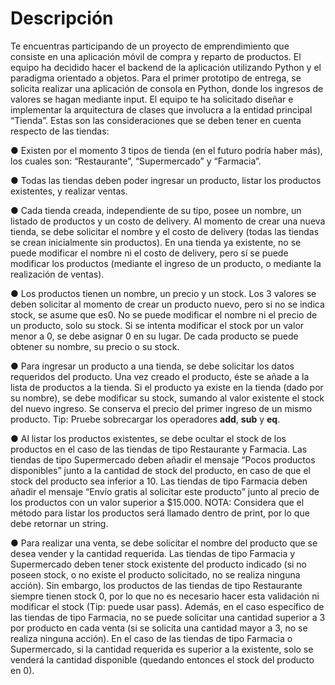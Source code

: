 # Descripción
Te encuentras participando de un proyecto de emprendimiento que consiste en una
aplicación móvil de compra y reparto de productos. El equipo ha decidido hacer el backend
de la aplicación utilizando Python y el paradigma orientado a objetos. Para el primer prototipo
de entrega, se solicita realizar una aplicación de consola en Python, donde los ingresos de
valores se hagan mediante input.
El equipo te ha solicitado diseñar e implementar la arquitectura de clases que involucra a la
entidad principal “Tienda”. Estas son las consideraciones que se deben tener en cuenta
respecto de las tiendas:


● Existen por el momento 3 tipos de tienda (en el futuro podría haber más), los cuales
son: “Restaurante”, “Supermercado” y “Farmacia”.


● Todas las tiendas deben poder ingresar un producto, listar los productos existentes, y
realizar ventas.


● Cada tienda creada, independiente de su tipo, posee un nombre, un listado de
productos y un costo de delivery. Al momento de crear una nueva tienda, se debe
solicitar el nombre y el costo de delivery (todas las tiendas se crean inicialmente sin
productos). En una tienda ya existente, no se puede modificar el nombre ni el costo de
delivery, pero sí se puede modificar los productos (mediante el ingreso de un producto,
o mediante la realización de ventas).


● Los productos tienen un nombre, un precio y un stock. Los 3 valores se deben solicitar
al momento de crear un producto nuevo, pero si no se indica stock, se asume que es0.
No se puede modificar el nombre ni el precio de un producto, solo su stock. Si se
intenta modificar el stock por un valor menor a 0, se debe asignar 0 en su lugar. De
cada producto se puede obtener su nombre, su precio o su stock.


● Para ingresar un producto a una tienda, se debe solicitar los datos requeridos del
producto. Una vez creado el producto, éste se añade a la lista de productos a la tienda.
Si el producto ya existe en la tienda (dado por su nombre), se debe modificar su stock,
sumando al valor existente el stock del nuevo ingreso. Se conserva el precio del primer
ingreso de un mismo producto. Tip: Pruebe sobrecargar los operadores __add__,
__sub__ y __eq__.


● Al listar los productos existentes, se debe ocultar el stock de los productos en el caso
de las tiendas de tipo Restaurante y Farmacia. Las tiendas de tipo Supermercado
deben añadir el mensaje “Pocos productos disponibles” junto a la cantidad de stock
del producto, en caso de que el stock del producto sea inferior a 10. Las tiendas de
tipo Farmacia deben añadir el mensaje “Envío gratis al solicitar este producto” junto al
precio de los productos con un valor superior a $15.000.
NOTA: Considera que el método para listar los productos será llamado dentro de
print, por lo que debe retornar un string.


● Para realizar una venta, se debe solicitar el nombre del producto que se desea vender
y la cantidad requerida. Las tiendas de tipo Farmacia y Supermercado deben tener
stock existente del producto indicado (si no poseen stock, o no existe el producto
solicitado, no se realiza ninguna acción). Sin embargo, los productos de las tiendas de
tipo Restaurante siempre tienen stock 0, por lo que no es necesario hacer esta
validación ni modificar el stock (Tip: puede usar pass). Además, en el caso específico
de las tiendas de tipo Farmacia, no se puede solicitar una cantidad superior a 3 por
producto en cada venta (si se solicita una cantidad mayor a 3, no se realiza ninguna
acción). En el caso de las tiendas de tipo Farmacia o Supermercado, si la cantidad
requerida es superior a la existente, solo se venderá la cantidad disponible (quedando
entonces el stock del producto en 0).